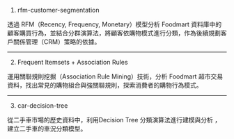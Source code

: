 
1. rfm-customer-segmentation

透過 RFM（Recency, Frequency, Monetary）模型分析 Foodmart 資料庫中的顧客購買行為，並結合分群演算法，將顧客依購物模式進行分類，作為後續規劃客戶關係管理（CRM）策略的依據。

---

2. Frequent Itemsets + Association Rules

運用關聯規則挖掘（Association Rule Mining）技術，分析 Foodmart 超市交易資料，找出常見的購物組合與強關聯規則，探索消費者的購物行為模式。

---

3. car-decision-tree

從二手車市場的歷史資料中，利用Decision	Tree	分類演算法進行建模與分析 ，建立二手車的車況分類模型。
